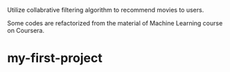 Utilize collabrative filtering algorithm to recommend movies to users.

Some codes are refactorized from the material of Machine Learning course on Coursera.
# my-first-project
